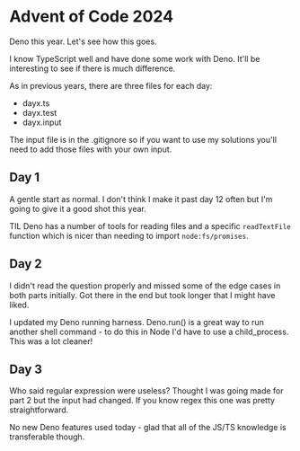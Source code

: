 # Advent of Code 2024

Deno this year. Let's see how this goes.

I know TypeScript well and have done some work with Deno. It'll be interesting to see if there is much difference.

As in previous years, there are three files for each day:
- dayx.ts
- dayx.test
- dayx.input

The input file is in the .gitignore so if you want to use my solutions you'll need to add those files with your own input.

## Day 1

A gentle start as normal. I don't think I make it past day 12 often but I'm going to give it a good shot this year. 

TIL Deno has a number of tools for reading files and a specific `readTextFile` function which is nicer than needing to import `node:fs/promises`.

## Day 2

I didn't read the question properly and missed some of the edge cases in both parts initially. Got there in the end but took longer that I might have liked.

I updated my Deno running harness. Deno.run() is a great way to run another shell command - to do this in Node I'd have to use a child_process. This was a lot cleaner!

## Day 3

Who said regular expression were useless? Thought I was going made for part 2 but the input had changed. If you know regex this one was pretty straightforward.

No new Deno features used today - glad that all of the JS/TS knowledge is transferable though.